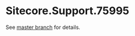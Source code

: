 # Sitecore.Support.75995

See [master branch](https://github.com/sitecoresupport/Sitecore.Support.75995) for details.